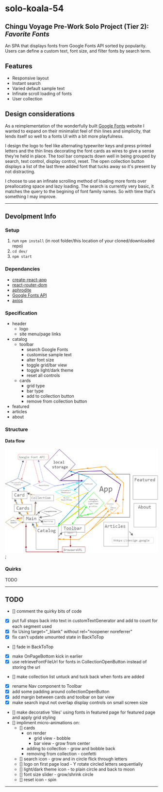# solo-koala-54

## Chingu Voyage Pre-Work Solo Project (Tier 2): *Favorite Fonts* ##
An SPA that displays fonts from Google Fonts API sorted by popularity. Users can define a custom text, font size, and filter fonts by search term.

## Features
- Responsive layout
- Instant search
- Varied default sample text
- Infinate scroll loading of fonts
- User collection 

## Design considerations
As a reimplementation of the wonderfully built [Google Fonts](https://fonts.google.com/) website I wanted to expand on their minimalist feel of thin lines and simplicity, that lends itself so well to a fonts UI with a bit more playfulness. 

I design the logo to feel like alternating typewriter keys and press printed letters and the thin lines decorating the font cards as wires to give a sense they're held in place. 
The tool bar compacts down well in being grouped by search, text control, display control, reset. 
The open collection button displays a list of the last three added font that tucks away so it's present by not distracting.

I choose to use an infinate scrolling method of loading more fonts over preallocating space and lazy loading. The search is currently very basic, it matches the query to the begining of font family names. So with time that's something I may improve. 

----
## Devolpment Info

### Setup 
1. run `npm install` (in root folder/this location of your cloned/downloaded repo)
2. `cd dev/`
3. `npm start`

### Dependancies
- [create-react-app](https://reactjs.org/docs/create-a-new-react-app.html)
- [react-router-dom](https://www.npmjs.com/package/react-router-dom)
- [aphrodite](https://github.com/Khan/aphrodite)
- [Google Fonts API](https://developers.google.com/fonts/)
- [axios](https://www.npmjs.com/package/axios)
### Specification
- header
    - logo
    - site menu/page links
- catalog
    - toolbar
        - search Google Fonts
        - customise sample text
        - alter font size
        - toggle grid/bar view
        - toggle light/dark theme
        - reset all controls
    - cards
        - grid type
        - bar type
        - add to collection button
        - remove from collection button
- featured
- articles
- about
    
### Structure
#### Data flow
![Data flow Diagram](./assets/dataflow.png);

### Quirks 
TODO

---- 
## TODO
- [] comment the quirky bits of code 
- [x] put full stops back into text in customTextGenerator and add to count for each segment used
- [x] fix Using target="_blank" without rel="noopener noreferrer"
- [x] fix can't update umounted state in BackToTop
- [] fade in BackToTop
- [x] make OnPageBottom kick in earlier
- [x] use retrieveFontFileUrl for fonts in CollectionOpenButton instead of storing the url
- [] make collection list untuck and tuck back when fonts are added
- [x] rename Nav component to Toolbar
- [x] add some padding around collectionOpenButton
- [x] add margin between cards and toolbar on bar view
- [x] make search input not overlap display controls on small screen size 
- [] make decorative 'tiles' using fonts in featured page for featured page and apply grid styling
- [] impliment micro-animations on: 
    - [] cards 
        - on render 
           - grid view - bobble
           - bar view - grow from center
        - adding to collection - grow and bobble back
        - removing from collection - confetti 
    - [] search icon - grow and in circle flick through letters
    - [] logo on first page load - Y rotate circled letters sequentially
    - [] light/dark theme icon - to plain circle and back to moon
    - [] font size slider - grow/shrink circle
    - [] reset icon - spin 
----
